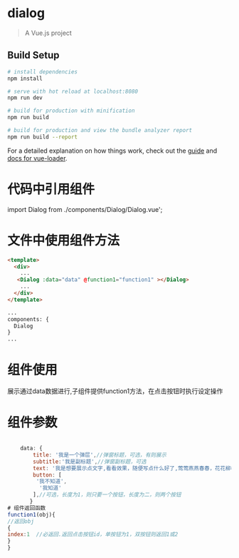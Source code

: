 # dialog

> A Vue.js project

## Build Setup

``` bash
# install dependencies
npm install

# serve with hot reload at localhost:8080
npm run dev

# build for production with minification
npm run build

# build for production and view the bundle analyzer report
npm run build --report
```

For a detailed explanation on how things work, check out the [guide](http://vuejs-templates.github.io/webpack/) and [docs for vue-loader](http://vuejs.github.io/vue-loader).

# 代码中引用组件
import Dialog from ./components/Dialog/Dialog.vue';

# 文件中使用组件方法
```html
<template>
  <div>
    ...
   <Dialog :data="data" @function1="function1" ></Dialog>
    ...
  </div>
</template>

...
components: {
  Dialog
}
...
```
# 组件使用
展示通过data数据进行,子组件提供function1方法，在点击按钮时执行设定操作
# 组件参数
```javascript

    data: {
        title: '我是一个弹层',//弹窗标题，可选，有则展示
        subtitle:'我是副标题',//弹窗副标题，可选
        text: '我是想要展示点文字,看看效果，随便写点什么好了,莺莺燕燕春春，花花柳柳真真',//弹窗文字，可选，有则展示
        button: [
         '我不知道',
          '我知道'
        ],//可选，长度为1，则只要一个按钮，长度为二，则两个按钮
       }
# 组件返回函数
function1(obj){
//返回obj
{
index:1  //必返回.返回点击按钮id，单按钮为1，双按钮则返回1或2
}
}
